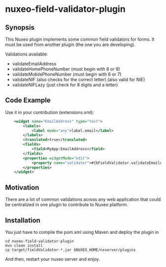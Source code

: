 # nuxeo-field-validator-plugin

## Synopsis

This Nuxeo plugin implements some common field validators for forms. It must be used from another plugin (the one you are developing).

Validations available: 
- validateEmailAddress
- validateHomePhoneNumber (must begin with 8 or 9)
- validateMobilePhoneNumber (must begin with 6 or 7)
- validateNIF (also checks for the correct letter) (also valid for NIE)
- validateNIFLazy (just check for 8 digits and a letter)

## Code Example

Use it in your contribution (extensions.xml):
```xml
	<widget name="EmailAddress" type="text">
		<labels>
			<label mode="any">label.email</label>
		</labels>
		<translated>true</translated>
		<fields>
			<field>MyApp:EmailAddress</field>
		</fields>
		<properties widgetMode="edit">
			<property name="validator">#{bFieldValidator.validateEmailAddress}</property>
		</properties>
	</widget>
```

## Motivation

There are a lot of common validations across any web application that could be centralized in one plugin to contribute to Nuxeo platform.

## Installation

You just have to compile the pom.xml using Maven and deploy the plugin in 
```{r, engine='bash', count_lines}
cd nuxeo-field-validator-plugin
mvn clean install
cp target/fieldValidator-*.jar $NUXEO_HOME/nxserver/plugins
```
And then, restart your nuxeo server and enjoy.
